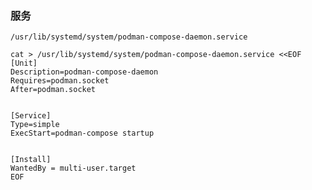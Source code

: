 
### 服务
`/usr/lib/systemd/system/podman-compose-daemon.service`
```shell
cat > /usr/lib/systemd/system/podman-compose-daemon.service <<EOF  
[Unit]
Description=podman-compose-daemon
Requires=podman.socket
After=podman.socket


[Service]
Type=simple 
ExecStart=podman-compose startup


[Install]
WantedBy = multi-user.target
EOF
```